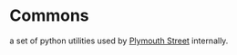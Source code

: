 # Commons 

a set of python utilities used by [Plymouth Street](https://plymouthstreet.com) internally.